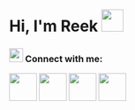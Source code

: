 # Hi, I'm Reek <img src="https://c.tenor.com/nebZyl8oN7IAAAAj/wave-hello.gif" width="40">


<h3 align="left"><img src="https://img.icons8.com/stickers/240/000000/share-2.png" width="25"/> Connect with me:</h3>

<!-- the connect section -->
<p align="left">
<!--   Twitter -->
  <a href="https://twitter.com/reekdev_ray" onclick="window.open(this.href, '_blank'); return false;"><img src="https://img.icons8.com/plasticine/400/000000/twitter--v2.png" width="50"/></a>
<!--   LinkedIn -->
  <a href="https://www.linkedin.com/in/reekdev-ray/" target="_blank"><img src="https://img.icons8.com/plasticine/480/000000/linkedin.png" width="50"/></a>
<!--   Facebook -->
  <a href="https://www.facebook.com/reek.1729" target="_blank"><img src="https://img.icons8.com/plasticine/400/000000/facebook-new.png" width="50"/></a>
<!--   Mail -->
  <a href="mailto:ray.reekdev@gmail.com" target="_blank"><img src="https://img.icons8.com/plasticine/400/000000/gmail-new.png" width="50"/></a>
</p>
